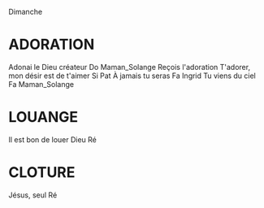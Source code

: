 Dimanche 

# ADORATION
Adonai le Dieu créateur Do Maman_Solange
Reçois l'adoration
T'adorer, mon désir est de t'aimer Si Pat
À jamais tu seras Fa Ingrid
Tu viens du ciel Fa Maman_Solange

# LOUANGE
Il est bon de louer Dieu Ré

# CLOTURE
Jésus, seul Ré
